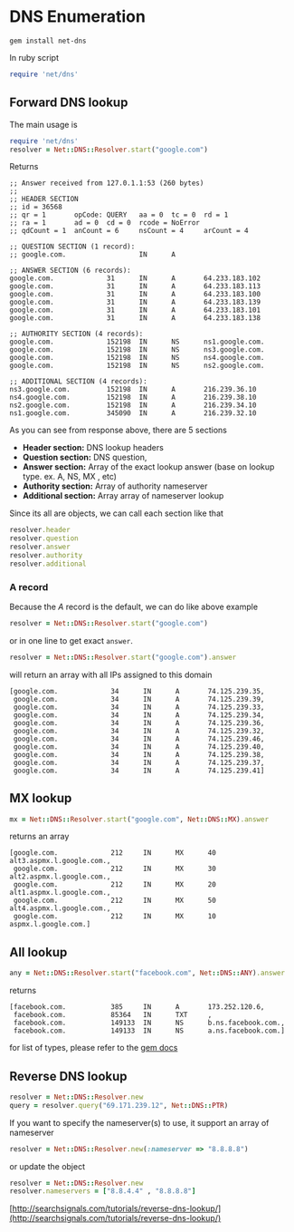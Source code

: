 # DNS Enumeration

```text
gem install net-dns
```

In ruby script

```ruby
require 'net/dns'
```

## Forward DNS lookup

The main usage is

```ruby
require 'net/dns'
resolver = Net::DNS::Resolver.start("google.com")
```

Returns

```text
;; Answer received from 127.0.1.1:53 (260 bytes)
;;
;; HEADER SECTION
;; id = 36568
;; qr = 1       opCode: QUERY   aa = 0  tc = 0  rd = 1
;; ra = 1       ad = 0  cd = 0  rcode = NoError
;; qdCount = 1  anCount = 6     nsCount = 4     arCount = 4

;; QUESTION SECTION (1 record):
;; google.com.                  IN      A

;; ANSWER SECTION (6 records):
google.com.             31      IN      A       64.233.183.102
google.com.             31      IN      A       64.233.183.113
google.com.             31      IN      A       64.233.183.100
google.com.             31      IN      A       64.233.183.139
google.com.             31      IN      A       64.233.183.101
google.com.             31      IN      A       64.233.183.138

;; AUTHORITY SECTION (4 records):
google.com.             152198  IN      NS      ns1.google.com.
google.com.             152198  IN      NS      ns3.google.com.
google.com.             152198  IN      NS      ns4.google.com.
google.com.             152198  IN      NS      ns2.google.com.

;; ADDITIONAL SECTION (4 records):
ns3.google.com.         152198  IN      A       216.239.36.10
ns4.google.com.         152198  IN      A       216.239.38.10
ns2.google.com.         152198  IN      A       216.239.34.10
ns1.google.com.         345090  IN      A       216.239.32.10
```

As you can see from response above, there are 5 sections

*  **Header section:** DNS lookup headers
* **Question section:** DNS question,
* **Answer section:** Array of the exact lookup answer \(base on lookup type. ex. A, NS, MX , etc\)
* **Authority section:** Array of authority nameserver
* **Additional section:** Array array of nameserver lookup

Since its all are objects, we can call each section like that

```ruby
resolver.header
resolver.question
resolver.answer
resolver.authority
resolver.additional
```

### A record

Because the _A_ record is the default, we can do like above example

```ruby
resolver = Net::DNS::Resolver.start("google.com")
```

or in one line to get exact `answer`.

```ruby
resolver = Net::DNS::Resolver.start("google.com").answer
```

will return an array with all IPs assigned to this domain

```text
[google.com.             34      IN      A       74.125.239.35,
 google.com.             34      IN      A       74.125.239.39,
 google.com.             34      IN      A       74.125.239.33,
 google.com.             34      IN      A       74.125.239.34,
 google.com.             34      IN      A       74.125.239.36,
 google.com.             34      IN      A       74.125.239.32,
 google.com.             34      IN      A       74.125.239.46,
 google.com.             34      IN      A       74.125.239.40,
 google.com.             34      IN      A       74.125.239.38,
 google.com.             34      IN      A       74.125.239.37,
 google.com.             34      IN      A       74.125.239.41]
```

## MX lookup

```ruby
mx = Net::DNS::Resolver.start("google.com", Net::DNS::MX).answer
```

returns an array

```text
[google.com.             212     IN      MX      40 alt3.aspmx.l.google.com.,
 google.com.             212     IN      MX      30 alt2.aspmx.l.google.com.,
 google.com.             212     IN      MX      20 alt1.aspmx.l.google.com.,
 google.com.             212     IN      MX      50 alt4.aspmx.l.google.com.,
 google.com.             212     IN      MX      10 aspmx.l.google.com.]
```

## All lookup

```ruby
any = Net::DNS::Resolver.start("facebook.com", Net::DNS::ANY).answer
```

returns

```text
[facebook.com.           385     IN      A       173.252.120.6,
 facebook.com.           85364   IN      TXT     ,
 facebook.com.           149133  IN      NS      b.ns.facebook.com.,
 facebook.com.           149133  IN      NS      a.ns.facebook.com.]
```

for list of types, please refer to the [gem docs](http://www.rubydoc.info/gems/net-dns/Net/DNS/RR/Types)

## Reverse DNS lookup

```ruby
resolver = Net::DNS::Resolver.new
query = resolver.query("69.171.239.12", Net::DNS::PTR)
```

If you want to specify the nameserver\(s\) to use, it support an array of nameserver

```ruby
resolver = Net::DNS::Resolver.new(:nameserver => "8.8.8.8")
```

or update the object

```ruby
resolver = Net::DNS::Resolver.new
resolver.nameservers = ["8.8.4.4" , "8.8.8.8"]
```

[http://searchsignals.com/tutorials/reverse-dns-lookup/](http://searchsignals.com/tutorials/reverse-dns-lookup/)

